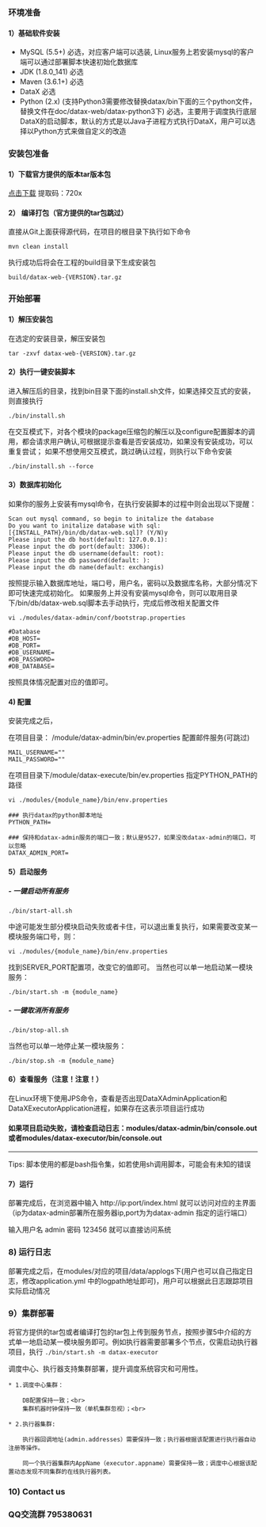 ### 环境准备
#### 1）基础软件安装
- MySQL (5.5+) 必选，对应客户端可以选装, Linux服务上若安装mysql的客户端可以通过部署脚本快速初始化数据库
- JDK (1.8.0_141) 必选
- Maven (3.6.1+) 必选
- DataX 必选
- Python (2.x) (支持Python3需要修改替换datax/bin下面的三个python文件，替换文件在doc/datax-web/datax-python3下)
 必选，主要用于调度执行底层DataX的启动脚本，默认的方式是以Java子进程方式执行DataX，用户可以选择以Python方式来做自定义的改造


### 安装包准备
#### 1）下载官方提供的版本tar版本包
[点击下载](https://pan.baidu.com/s/12Ppf_QeGH6gEloKuXSFVSw) 提取码：720x

#### 2） 编译打包（官方提供的tar包跳过）
直接从Git上面获得源代码，在项目的根目录下执行如下命令
```
mvn clean install 
```
执行成功后将会在工程的build目录下生成安装包
```
build/datax-web-{VERSION}.tar.gz
```

### 开始部署
#### 1）解压安装包
在选定的安装目录，解压安装包
```
tar -zxvf datax-web-{VERSION}.tar.gz
```
#### 2）执行一键安装脚本
进入解压后的目录，找到bin目录下面的install.sh文件，如果选择交互式的安装，则直接执行
```
./bin/install.sh
```
在交互模式下，对各个模块的package压缩包的解压以及configure配置脚本的调用，都会请求用户确认,可根据提示查看是否安装成功，如果没有安装成功，可以重复尝试；
如果不想使用交互模式，跳过确认过程，则执行以下命令安装
```
./bin/install.sh --force
```
#### 3）数据库初始化
如果你的服务上安装有mysql命令，在执行安装脚本的过程中则会出现以下提醒：
```
Scan out mysql command, so begin to initalize the database
Do you want to initalize database with sql: [{INSTALL_PATH}/bin/db/datax-web.sql]? (Y/N)y
Please input the db host(default: 127.0.0.1): 
Please input the db port(default: 3306): 
Please input the db username(default: root): 
Please input the db password(default: ): 
Please input the db name(default: exchangis)
```
按照提示输入数据库地址，端口号，用户名，密码以及数据库名称，大部分情况下即可快速完成初始化。
如果服务上并没有安装mysql命令，则可以取用目录下/bin/db/datax-web.sql脚本去手动执行，完成后修改相关配置文件
```
vi ./modules/datax-admin/conf/bootstrap.properties
```
```
#Database
#DB_HOST=
#DB_PORT=
#DB_USERNAME=
#DB_PASSWORD=
#DB_DATABASE=
```
按照具体情况配置对应的值即可。


#### 4) 配置
安装完成之后，


在项目目录：
/module/datax-admin/bin/ev.properties 配置邮件服务(可跳过)

```
MAIL_USERNAME=""
MAIL_PASSWORD=""
```


在项目目录下/module/datax-execute/bin/ev.properties 指定PYTHON_PATH的路径

```
vi ./modules/{module_name}/bin/env.properties

### 执行datax的python脚本地址
PYTHON_PATH=

### 保持和datax-admin服务的端口一致；默认是9527，如果没改datax-admin的端口，可以忽略
DATAX_ADMIN_PORT=

````


#### 5）启动服务
##### - 一键启动所有服务
```
./bin/start-all.sh
```
中途可能发生部分模块启动失败或者卡住，可以退出重复执行，如果需要改变某一模块服务端口号，则：
```
vi ./modules/{module_name}/bin/env.properties
```
找到SERVER_PORT配置项，改变它的值即可。
当然也可以单一地启动某一模块服务：
```
./bin/start.sh -m {module_name}
```

##### - 一键取消所有服务
```
./bin/stop-all.sh
```
当然也可以单一地停止某一模块服务：
```
./bin/stop.sh -m {module_name}
```

#### 6）查看服务（注意！注意！）

 在Linux环境下使用JPS命令，查看是否出现DataXAdminApplication和DataXExecutorApplication进程，如果存在这表示项目运行成功
 
 #### 如果项目启动失败，请检查启动日志：modules/datax-admin/bin/console.out或者modules/datax-executor/bin/console.out

---
Tips: 脚本使用的都是bash指令集，如若使用sh调用脚本，可能会有未知的错误

#### 7）运行
   
   部署完成后，在浏览器中输入 http://ip:port/index.html 就可以访问对应的主界面（ip为datax-admin部署所在服务器ip,port为为datax-admin 指定的运行端口）

   输入用户名 admin  密码 123456 就可以直接访问系统
   
### 8) 运行日志
   部署完成之后，在modules/对应的项目/data/applogs下(用户也可以自己指定日志，修改application.yml
   中的logpath地址即可)，用户可以根据此日志跟踪项目实际启动情况   
   
### 9）集群部署

   将官方提供的tar包或者编译打包的tar包上传到服务节点，按照步骤5中介绍的方式单一地启动某一模块服务即可。例如执行器需要部署多个节点，仅需启动执行器项目，执行
    ```
    ./bin/start.sh -m datax-executor
    ```
   
调度中心、执行器支持集群部署，提升调度系统容灾和可用性。
   
    * 1.调度中心集群：
       
        DB配置保持一致；<br>
        集群机器时钟保持一致（单机集群忽视）；<br>
        
    * 2.执行器集群:
    
        执行器回调地址(admin.addresses）需要保持一致；执行器根据该配置进行执行器自动注册等操作。
        
        同一个执行器集群内AppName（executor.appname）需要保持一致；调度中心根据该配置动态发现不同集群的在线执行器列表。
        
### 10) Contact us

### QQ交流群 795380631   
